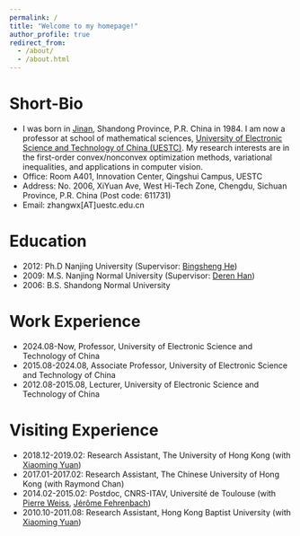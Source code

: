 ```yaml
---
permalink: /
title: "Welcome to my homepage!"
author_profile: true
redirect_from: 
  - /about/
  - /about.html
---
```




Short-Bio
======
* I was born in [Jinan](https://www.chinadiscovery.com/shandong/jinan.html), Shandong Province, P.R. China in 1984. I am now a professor at school of mathematical sciences, [University of Electronic Science and Technology of China (UESTC)](https://www.uestc.edu.cn/). 
My research interests are in the first-order convex/nonconvex optimization methods, variational inequalities, and applications in computer vision.
* Office: Room A401, Innovation Center, Qingshui Campus, UESTC
* Address: No. 2006, XiYuan Ave, West Hi-Tech Zone, Chengdu, Sichuan Province, P.R. China (Post code: 611731)
* Email: zhangwx[AT]uestc.edu.cn

Education
======
* 2012: Ph.D  Nanjing University (Supervisor: [Bingsheng He](http://maths.nju.edu.cn/~hebma/))
* 2009: M.S.  Nanjing Normal University (Supervisor: [Deren Han](https://shi.buaa.edu.cn/handeren/zh_CN/index.htm))
* 2006: B.S.   Shandong Normal University

Work Experience
======
* 2024.08-Now, Professor, University of Electronic Science and Technology of China
* 2015.08-2024.08, Associate Professor, University of Electronic Science and Technology of China
* 2012.08-2015.08, Lecturer, University of Electronic Science and Technology of China

Visiting Experience
======
* 2018.12-2019.02: Research Assistant, The University of Hong Kong (with [Xiaoming Yuan](https://hkumath.hku.hk/~xmyuan/))
* 2017.01-2017.02: Research Assistant, The Chinese University of Hong Kong (with Raymond Chan)
* 2014.02-2015.02: Postdoc, CNRS-ITAV, Université de Toulouse (with [Pierre Weiss](https://www.math.univ-toulouse.fr/~weiss/), [Jérôme Fehrenbach](https://perso.math.univ-toulouse.fr/fehren/))
* 2010.10-2011.08: Research Assistant, Hong Kong Baptist University (with [Xiaoming Yuan](https://hkumath.hku.hk/~xmyuan/))

 

